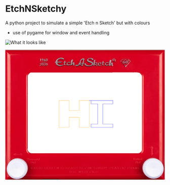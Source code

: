 # EtchNSketchy

A python project to simulate a simple 'Etch n Sketch' but with colours
- use of pygame for window and event handling

![What it looks like](https://github.com/CodeDann/EtchNSketchy/tree/main/images/sample_drawing.png?raw=true)

![image](images/sample_drawing.png)
